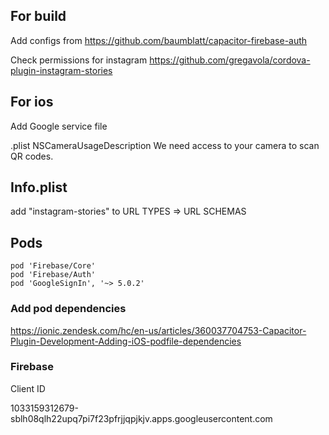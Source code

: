 ## For build

Add configs from https://github.com/baumblatt/capacitor-firebase-auth

Check permissions for instagram
https://github.com/gregavola/cordova-plugin-instagram-stories

## For ios

Add Google service file

.plist
NSCameraUsageDescription
We need access to your camera to scan QR codes.

## Info.plist

add "instagram-stories" to URL TYPES => URL SCHEMAS

## Pods

```
pod 'Firebase/Core'
pod 'Firebase/Auth'
pod 'GoogleSignIn', '~> 5.0.2'
```

### Add pod dependencies

https://ionic.zendesk.com/hc/en-us/articles/360037704753-Capacitor-Plugin-Development-Adding-iOS-podfile-dependencies

### Firebase

Client ID

1033159312679-sblh08qlh22upq7pi7f23pfrjjqpjkjv.apps.googleusercontent.com
